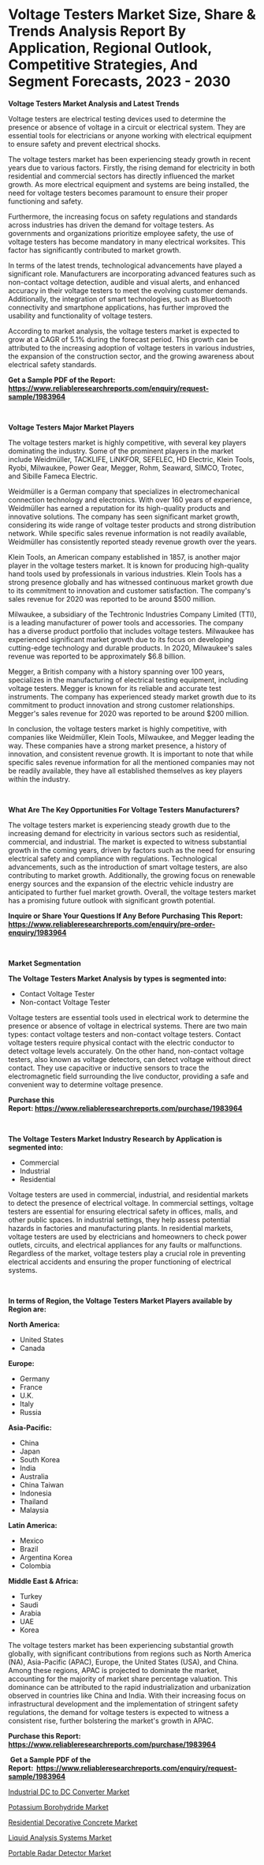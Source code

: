 <p><h1>Voltage Testers Market Size, Share & Trends Analysis Report By Application, Regional Outlook, Competitive Strategies, And Segment Forecasts, 2023 - 2030</h1></p><p><strong>Voltage Testers Market Analysis and Latest Trends</strong></p>
<p><p>Voltage testers are electrical testing devices used to determine the presence or absence of voltage in a circuit or electrical system. They are essential tools for electricians or anyone working with electrical equipment to ensure safety and prevent electrical shocks.</p><p>The voltage testers market has been experiencing steady growth in recent years due to various factors. Firstly, the rising demand for electricity in both residential and commercial sectors has directly influenced the market growth. As more electrical equipment and systems are being installed, the need for voltage testers becomes paramount to ensure their proper functioning and safety.</p><p>Furthermore, the increasing focus on safety regulations and standards across industries has driven the demand for voltage testers. As governments and organizations prioritize employee safety, the use of voltage testers has become mandatory in many electrical worksites. This factor has significantly contributed to market growth.</p><p>In terms of the latest trends, technological advancements have played a significant role. Manufacturers are incorporating advanced features such as non-contact voltage detection, audible and visual alerts, and enhanced accuracy in their voltage testers to meet the evolving customer demands. Additionally, the integration of smart technologies, such as Bluetooth connectivity and smartphone applications, has further improved the usability and functionality of voltage testers.</p><p>According to market analysis, the voltage testers market is expected to grow at a CAGR of 5.1% during the forecast period. This growth can be attributed to the increasing adoption of voltage testers in various industries, the expansion of the construction sector, and the growing awareness about electrical safety standards.</p></p>
<p><strong>Get a Sample PDF of the Report:&nbsp; <a href="https://www.reliableresearchreports.com/enquiry/request-sample/1983964">https://www.reliableresearchreports.com/enquiry/request-sample/1983964</a></strong></p>
<p>&nbsp;</p>
<p><strong>Voltage Testers Major Market Players</strong></p>
<p><p>The voltage testers market is highly competitive, with several key players dominating the industry. Some of the prominent players in the market include Weidmüller, TACKLIFE, LiNKFOR, SEFELEC, HD Electric, Klein Tools, Ryobi, Milwaukee, Power Gear, Megger, Rohm, Seaward, SIMCO, Trotec, and Sibille Fameca Electric.</p><p>Weidmüller is a German company that specializes in electromechanical connection technology and electronics. With over 160 years of experience, Weidmüller has earned a reputation for its high-quality products and innovative solutions. The company has seen significant market growth, considering its wide range of voltage tester products and strong distribution network. While specific sales revenue information is not readily available, Weidmüller has consistently reported steady revenue growth over the years.</p><p>Klein Tools, an American company established in 1857, is another major player in the voltage testers market. It is known for producing high-quality hand tools used by professionals in various industries. Klein Tools has a strong presence globally and has witnessed continuous market growth due to its commitment to innovation and customer satisfaction. The company's sales revenue for 2020 was reported to be around $500 million.</p><p>Milwaukee, a subsidiary of the Techtronic Industries Company Limited (TTI), is a leading manufacturer of power tools and accessories. The company has a diverse product portfolio that includes voltage testers. Milwaukee has experienced significant market growth due to its focus on developing cutting-edge technology and durable products. In 2020, Milwaukee's sales revenue was reported to be approximately $6.8 billion.</p><p>Megger, a British company with a history spanning over 100 years, specializes in the manufacturing of electrical testing equipment, including voltage testers. Megger is known for its reliable and accurate test instruments. The company has experienced steady market growth due to its commitment to product innovation and strong customer relationships. Megger's sales revenue for 2020 was reported to be around $200 million.</p><p>In conclusion, the voltage testers market is highly competitive, with companies like Weidmüller, Klein Tools, Milwaukee, and Megger leading the way. These companies have a strong market presence, a history of innovation, and consistent revenue growth. It is important to note that while specific sales revenue information for all the mentioned companies may not be readily available, they have all established themselves as key players within the industry.</p></p>
<p>&nbsp;</p>
<p><strong>What Are The Key Opportunities For Voltage Testers Manufacturers?</strong></p>
<p><p>The voltage testers market is experiencing steady growth due to the increasing demand for electricity in various sectors such as residential, commercial, and industrial. The market is expected to witness substantial growth in the coming years, driven by factors such as the need for ensuring electrical safety and compliance with regulations. Technological advancements, such as the introduction of smart voltage testers, are also contributing to market growth. Additionally, the growing focus on renewable energy sources and the expansion of the electric vehicle industry are anticipated to further fuel market growth. Overall, the voltage testers market has a promising future outlook with significant growth potential.</p></p>
<p><strong>Inquire or Share Your Questions If Any Before Purchasing This Report: <a href="https://www.reliableresearchreports.com/enquiry/pre-order-enquiry/1983964">https://www.reliableresearchreports.com/enquiry/pre-order-enquiry/1983964</a></strong></p>
<p>&nbsp;</p>
<p><strong>Market Segmentation</strong></p>
<p><strong>The Voltage Testers Market Analysis by types is segmented into:</strong></p>
<p><ul><li>Contact Voltage Tester</li><li>Non-contact Voltage Tester</li></ul></p>
<p><p>Voltage testers are essential tools used in electrical work to determine the presence or absence of voltage in electrical systems. There are two main types: contact voltage testers and non-contact voltage testers. Contact voltage testers require physical contact with the electric conductor to detect voltage levels accurately. On the other hand, non-contact voltage testers, also known as voltage detectors, can detect voltage without direct contact. They use capacitive or inductive sensors to trace the electromagnetic field surrounding the live conductor, providing a safe and convenient way to determine voltage presence.</p></p>
<p><strong>Purchase this Report:&nbsp;<a href="https://www.reliableresearchreports.com/purchase/1983964">https://www.reliableresearchreports.com/purchase/1983964</a></strong></p>
<p>&nbsp;</p>
<p><strong>The Voltage Testers Market Industry Research by Application is segmented into:</strong></p>
<p><ul><li>Commercial</li><li>Industrial</li><li>Residential</li></ul></p>
<p><p>Voltage testers are used in commercial, industrial, and residential markets to detect the presence of electrical voltage. In commercial settings, voltage testers are essential for ensuring electrical safety in offices, malls, and other public spaces. In industrial settings, they help assess potential hazards in factories and manufacturing plants. In residential markets, voltage testers are used by electricians and homeowners to check power outlets, circuits, and electrical appliances for any faults or malfunctions. Regardless of the market, voltage testers play a crucial role in preventing electrical accidents and ensuring the proper functioning of electrical systems.</p></p>
<p>&nbsp;</p>
<p><strong>In terms of Region, the Voltage Testers Market Players available by Region are:</strong></p>
<p>
    <p> <strong> North America: </strong>
        <ul>
            <li>United States</li>
            <li>Canada</li>
        </ul>
        </p> 
    <p> <strong> Europe: </strong>
        <ul>
            <li>Germany</li>
            <li>France</li>
            <li>U.K.</li>
            <li>Italy</li>
            <li>Russia</li>
        </ul>
        </p> 
    <p> <strong> Asia-Pacific: </strong>
        <ul>
            <li>China</li>
            <li>Japan</li>
            <li>South Korea</li>
            <li>India</li>
            <li>Australia</li>
            <li>China Taiwan</li>
            <li>Indonesia</li>
            <li>Thailand</li>
            <li>Malaysia</li>
        </ul>
        </p> 
    <p> <strong> Latin America: </strong>
        <ul>
            <li>Mexico</li>
            <li>Brazil</li>
            <li>Argentina Korea</li>
            <li>Colombia</li>
        </ul>
        </p> 
    <p> <strong> Middle East & Africa: </strong>
        <ul>
            <li>Turkey</li>
            <li>Saudi</li>
            <li>Arabia</li>
            <li>UAE</li>
            <li>Korea</li>
        </ul>
    </p>
    </p>
<p><p>The voltage testers market has been experiencing substantial growth globally, with significant contributions from regions such as North America (NA), Asia-Pacific (APAC), Europe, the United States (USA), and China. Among these regions, APAC is projected to dominate the market, accounting for the majority of market share percentage valuation. This dominance can be attributed to the rapid industrialization and urbanization observed in countries like China and India. With their increasing focus on infrastructural development and the implementation of stringent safety regulations, the demand for voltage testers is expected to witness a consistent rise, further bolstering the market's growth in APAC.</p></p>
<p><strong>Purchase this Report: <a href="https://www.reliableresearchreports.com/purchase/1983964">https://www.reliableresearchreports.com/purchase/1983964</a></strong></p>
<p>&nbsp;<strong>Get a Sample PDF of the Report:&nbsp;&nbsp;<a href="https://www.reliableresearchreports.com/enquiry/request-sample/1983964">https://www.reliableresearchreports.com/enquiry/request-sample/1983964</a></strong></p>
<p><strong></strong></p>
<p><p><a href="https://medium.com/@marlonblick/analyzing-industrial-dc-to-dc-converter-market-global-industry-perspective-and-forecast-2023-to-049b6cfe5f22">Industrial DC to DC Converter Market</a></p><p><a href="https://github.com/dziulagalemab/Market-Research-Report-List-1/blob/main/potassium-borohydride-market.md">Potassium Borohydride Market</a></p><p><a href="https://github.com/jonneygiverf/Market-Research-Report-List-1/blob/main/residential-decorative-concrete-market.md">Residential Decorative Concrete Market</a></p><p><a href="https://medium.com/@yvettelesch/liquid-analysis-systems-market-analysis-and-sze-forecasted-for-period-from-2023-to-2030-2f308e3744d7">Liquid Analysis Systems Market</a></p><p><a href="https://medium.com/@luispacocha/portable-radar-detector-market-trends-forecast-and-competitive-analysis-to-2030-4ba25b9e16e5">Portable Radar Detector Market</a></p></p>